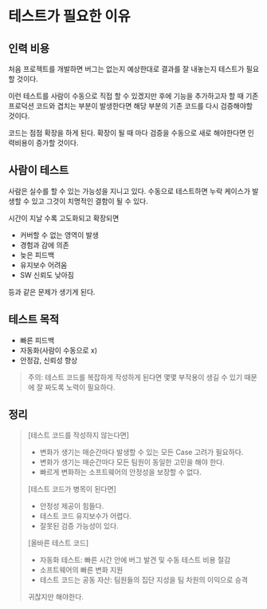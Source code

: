 # 테스트가 필요한 이유
## 인력 비용

처음 프로젝트를 개발하면 버그는 없는지 예상한대로 결과를 잘 내놓는지 테스트가 필요할 것이다.

이런 테스트를 사람이 수동으로 직접 할 수 있겠지만 후에 기능을 추가하고자 할 때 기존 프로덕션 코드와 겹치는 부분이 발생한다면 해당 부분의 기존 코드를 다시 검증해야할 것이다.

코드는 점점 확장을 하게 된다. 확장이 될 때 마다 검증을 수동으로 새로 해야한다면 인력비용이 증가할 것이다.

## 사람이 테스트

사람은 실수를 할 수 있는 가능성을 지니고 있다. 수동으로 테스트하면 누락 케이스가 발생할 수 있고 그것이 치명적인 결함이 될 수 있다.

시간이 지날 수록 고도화되고 확장되면

-   커버할 수 없는 영역이 발생
-   경험과 감에 의존
-   늦은 피드백
-   유지보수 어려움
-   SW 신뢰도 낮아짐

등과 같은 문제가 생기게 된다.

## 테스트 목적

-   빠른 피드백
-   자동화(사람이 수동으로 x)
-   안정감, 신뢰성 향상

> 주의: 테스트 코드를 복잡하게 작성하게 된다면 몇몇 부작용이 생길 수 있기 때문에 잘 짜도록 노력이 필요하다.

## 정리

> [테스트 코드를 작성하지 않는다면]  
> - 변화가 생기는 매순간마다 발생할 수 있는 모든 Case 고려가 필요하다.  
> - 변화가 생기는 매순간마다 모든 팀원이 동일한 고민을 해야 한다.  
> - 빠르게 변화하는 소프트웨어의 안정성을 보장할 수 없다.
>
> [테스트 코드가 병목이 된다면]  
> - 안정성 제공이 힘들다.  
> - 테스트 코드 유지보수가 어렵다.  
> - 잘못된 검증 가능성이 있다.
>
> [올바른 테스트 코드]  
> - 자동화 테스트: 빠른 시간 안에 버그 발견 및 수동 테스트 비용 절감  
> - 소프트웨어의 빠른 변화 지원  
> - 테스트 코드는 공동 자산: 팀원들의 집단 지성을 팀 차원의 이익으로 승격
>
> 귀찮지만 해야한다.
